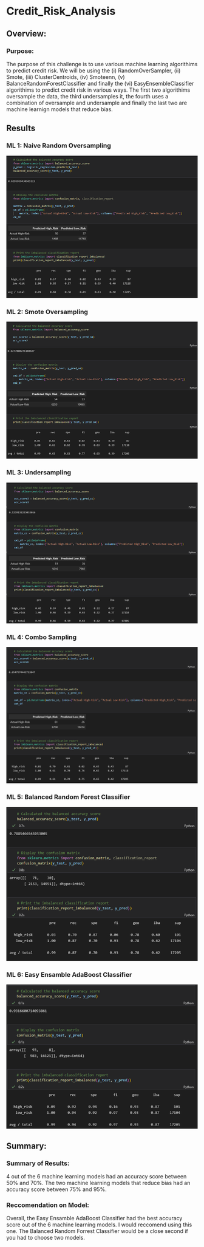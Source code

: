 # Credit_Risk_Analysis

## Overview:
### Purpose:
The purpose of this challenge is to use various machine learning algorithims to predict credit risk. We will be using the (i) RandomOverSampler, (ii) Smote, (iii) ClusterCentroids, (iv) Smoteenn, (v) BalanceRandomForestClassifier and finally the (vi) EasyEnsembleClassifier algorithims to predict credit risk in various ways. The first two algorithims oversample the data, the third undersamples it, the fourth uses a combination of oversample and undersample and finally the last two are machine learnign models that reduce bias.

## Results
### ML 1: Naive Random Oversampling
![thisisanimage](https://github.com/nbhatia1014/Credit_Risk_Analysis/blob/main/Images/Naive%20Random%20Oversampling.PNG)

### ML 2: Smote Oversampling
![thisisanimage](https://github.com/nbhatia1014/Credit_Risk_Analysis/blob/main/Images/Smote%20Oversampling.PNG)

### ML 3: Undersampling
![thisisanimage](https://github.com/nbhatia1014/Credit_Risk_Analysis/blob/main/Images/Undersampling.PNG)

### ML 4: Combo Sampling
![thisisanimage](https://github.com/nbhatia1014/Credit_Risk_Analysis/blob/main/Images/Combo%20Sampling.PNG)

### ML 5: Balanced Random Forest Classifier
![thisisanimage](https://github.com/nbhatia1014/Credit_Risk_Analysis/blob/main/Images/Balanced%20Random%20Forest%20Classifier.PNG)

### ML 6: Easy Ensamble AdaBoost Classifier
![thisisanimage](https://github.com/nbhatia1014/Credit_Risk_Analysis/blob/main/Images/Easy%20Ensamble%20ADA%20Boost%20Classifier.PNG)

## Summary:

### Summary of Results:
4 out of the 6 machine learning models had an accuracy score between 50% and 70%. The two machine learning models that reduce bias had an accuracy score between 75% and 95%.

### Reccomendation on Model:
Overall, the Easy Ensamble AdaBoost Classifier had the best accuracy score out of the 6 machine learning models. I would reccomend using this one. The Balanced Random Forrest Classifier would be a close second if you had to choose two models.

